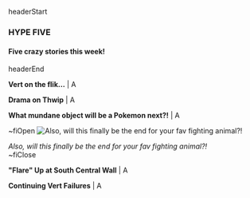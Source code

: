headerStart

### HYPE FIVE

#### Five crazy stories this week! 

headerEnd

**Vert on the flik...** | A

**Drama on Thwip** | A

**What mundane object will be a Pokemon next?!** | A

~fiOpen
![Also, will this finally be the end for your fav fighting animal?!](https://i.giphy.com/media/ZHq4tCdYtF0YM/giphy.gif)
  <figcaption class="figcaption">
    <em>Also, will this finally be the end for your fav fighting animal?!</em>
  </figcaption>
~fiClose

**"Flare" Up at South Central Wall** | A

**Continuing Vert Failures** | A